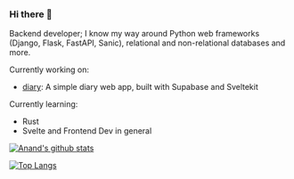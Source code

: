 ### Hi there 👋

Backend developer; I know my way around Python web frameworks (Django, Flask, FastAPI, Sanic), relational and non-relational databases and more.

Currently working on:
- [diary](https://anand2312.tech/r/diary): A simple diary web app, built with Supabase and Sveltekit

Currently learning:
- Rust
- Svelte and Frontend Dev in general

[![Anand's github stats](https://github-readme-stats.vercel.app/api?username=anand2312&show_icons=true&theme=synthwave&count_private=true)](https://anand2312.tech)

[![Top Langs](https://github-readme-stats.vercel.app/api/top-langs/?username=anand2312&layout=compact&theme=synthwave&lang_count=6)](https://anand2312.tech)

<!--
**anand2312/anand2312** is a ✨ _special_ ✨ repository because its `README.md` (this file) appears on your GitHub profile.
